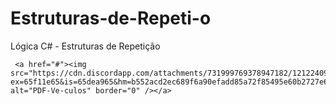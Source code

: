 # Estruturas-de-Repeti-o
Lógica C# - Estruturas de Repetição

     <a href="#"><img src="https://cdn.discordapp.com/attachments/731999769378947182/1212240987255218206/image.png?ex=65f11e65&is=65dea965&hm=b552acd2ec689f6a90efadd85a72f85495e60b2727e655267344deb8ce30c66f&" alt="PDF-Ve-culos" border="0" /></a>
